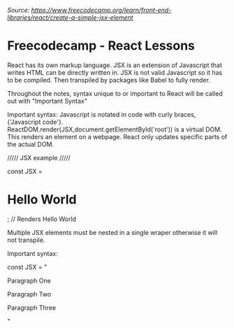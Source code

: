 *Source: https://www.freecodecamp.org/learn/front-end-libraries/react/create-a-simple-jsx-element*

# Freecodecamp - React Lessons

React has its own markup language.  JSX is an extension of Javascript that writes HTML can be directly written in.  JSX is not valid Javascript so it has to be compiled.  Then transpiled by packages like Babel to fully render.

Throughout the notes, syntax unique to or important to React will be called out with "Important Syntax"

Important syntax:
Javascript is notated in code with curly braces, {'Javascript code'}.  
ReactDOM.render(JSX,document.getElementById('root')) is a virtual DOM.  This renders an element on a webpage. React only updates specific parts of the actual DOM.

///// JSX example /////

const JSX = <h1>Hello World</h1>;  // Renders Hello World


Multiple JSX elements must be nested in a single wraper otherwise it will not transpile.

Important syntax:

const JSX = 
"<div>
  <p>Paragraph One</p>
  <p>Paragraph Two</p>
  <p>Paragraph Three</p>
</div>"

